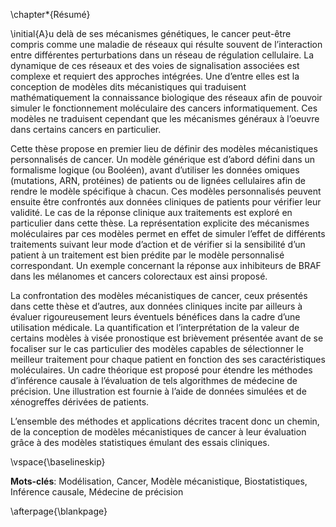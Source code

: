 \chapter*{Résumé}

\initial{A}u delà de ses mécanismes génétiques, le cancer peut-être compris comme une maladie de réseaux qui résulte souvent de l’interaction entre différentes perturbations dans un réseau de régulation cellulaire.  La dynamique de ces réseaux et des voies de signalisation associées est complexe et requiert des approches intégrées. Une d’entre elles est la conception de modèles dits mécanistiques qui traduisent mathématiquement la connaissance biologique des réseaux afin de pouvoir simuler le fonctionnement moléculaire des cancers informatiquement. Ces modèles ne traduisent cependant que les mécanismes généraux à l’oeuvre dans certains cancers en particulier.  
  

Cette thèse propose en premier lieu de définir des modèles mécanistiques personnalisés de cancer. Un modèle générique est  d’abord défini dans un formalisme logique (ou Booléen), avant d’utiliser les données omiques (mutations, ARN, protéines) de patients ou de lignées cellulaires afin de rendre le modèle spécifique à chacun. Ces modèles personnalisés peuvent ensuite être confrontés aux données cliniques de patients pour vérifier leur validité. Le cas de la réponse clinique aux traitements est exploré en particulier dans cette thèse. La représentation explicite des mécanismes moléculaires par ces modèles permet en effet de simuler l’effet de différents traitements suivant leur mode d’action et de vérifier si la sensibilité d’un patient à un traitement est bien prédite par le modèle personnalisé correspondant. Un exemple concernant la réponse aux inhibiteurs de BRAF dans les mélanomes et cancers colorectaux est ainsi proposé.  
  

La confrontation des modèles mécanistiques de cancer, ceux présentés dans cette thèse et d’autres, aux données cliniques incite par ailleurs à évaluer rigoureusement leurs éventuels bénéfices dans la cadre d’une utilisation médicale. La quantification et l’interprétation de la valeur de certains modèles à visée pronostique est brièvement présentée avant de se focaliser sur le cas particulier des modèles capables de sélectionner le meilleur traitement pour chaque patient en fonction des ses caractéristiques moléculaires. Un cadre théorique est proposé pour étendre les méthodes d’inférence causale à l’évaluation de tels algorithmes de médecine de précision. Une illustration est fournie à l’aide de données simulées et de xénogreffes dérivées de  patients.  
  

L’ensemble des méthodes et applications décrites tracent donc un chemin, de la conception de modèles mécanistiques de cancer à leur évaluation grâce à des modèles statistiques émulant des essais cliniques.

\vspace{\baselineskip}

**Mots-clés**: Modélisation, Cancer, Modèle mécanistique, Biostatistiques, Inférence causale, Médecine de précision


\afterpage{\blankpage}

